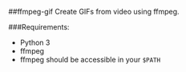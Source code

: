##ffmpeg-gif
Create GIFs from video using ffmpeg.

###Requirements:
- Python 3
- ffmpeg
- ffmpeg should be accessible in your `$PATH`